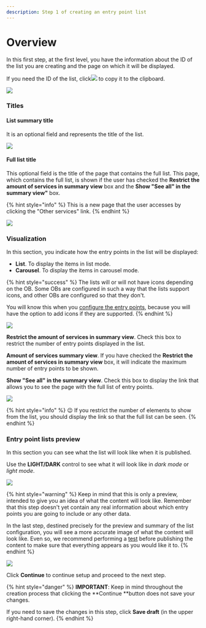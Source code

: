 ```yaml
---
description: Step 1 of creating an entry point list
---
```


# Overview

In this first step, at the first level, you have the information about the ID of the list you are creating and the page on which it will be displayed.

If you need the ID of the list, click![](../.gitbook/assets/icono\_copypaste.png) to copy it to the clipboard.

![](../.gitbook/assets/Name\&Location.png)

### Titles

#### List summary title

It is an optional field and represents the title of the list.

![](../.gitbook/assets/List\_summary\_title.gif)

#### Full list title

This optional field is the title of the page that contains the full list. This page, which contains the full list, is shown if the user has checked the **Restrict the amount of services in summary view** box and the **Show "See all" in the summary view"** box.

{% hint style="info" %}
This is a new page that the user accesses by clicking the "Other services" link.
{% endhint %}

![](../.gitbook/assets/full\_list\_title.gif)

### Visualization

In this section, you indicate how the entry points in the list will be displayed:

* **List**. To display the items in list mode.
* **Carousel**. To display the items in carousel mode.

{% hint style="success" %}
The lists will or will not have icons depending on the OB. Some OBs are configured in such a way that the lists support icons, and other OBs are configured so that they don't.

You will know this when you [configure the entry points](../como-crear-editar-un-entrypoint.md#crear-un-entrypoint), because you will have the option to add icons if they are supported.
{% endhint %}

![](../.gitbook/assets/Visualization\_section.png)

**Restrict the amount of services in summary view**. Check this box to restrict the number of entry points displayed in the list.

**Amount of services summary view**. If you have checked the **Restrict the amount of services in summary view** box, it will indicate the maximum number of entry points to be shown.

**Show "See all" in the summary view**. Check this box to display the link that allows you to see the page with the full list of entry points.

![](../.gitbook/assets/enlace\_OtrosServicios.png)

{% hint style="info" %}
:wink: If you restrict the number of elements to show from the list, you should display the link so that the full list can be seen.
{% endhint %}

### Entry point lists preview

In this section you can see what the list will look like when it is published.

Use the **LIGHT/DARK** control to see what it will look like in _dark mode_ or _light mode_.

![](../.gitbook/assets/light\_dark.png)

{% hint style="warning" %}
Keep in mind that this is only a preview, intended to give you an idea of what the content will look like. Remember that this step doesn't yet contain any real information about which entry points you are going to include or any other data.

In the last step, destined precisely for the preview and summary of the list configuration, you will see a more accurate image of what the content will look like. Even so, we recommend performing a [test](../como-hacer-un-test.md) before publishing the content to make sure that everything appears as you would like it to.
{% endhint %}

![](../.gitbook/assets/preview\_step2.gif)

Click **Continue** to continue setup and proceed to the next step.

{% hint style="danger" %}
**IMPORTANT**: Keep in mind throughout the creation process that clicking the **Continue **button does not save your changes.

If you need to save the changes in this step, click **Save draft** (in the upper right-hand corner).
{% endhint %}
